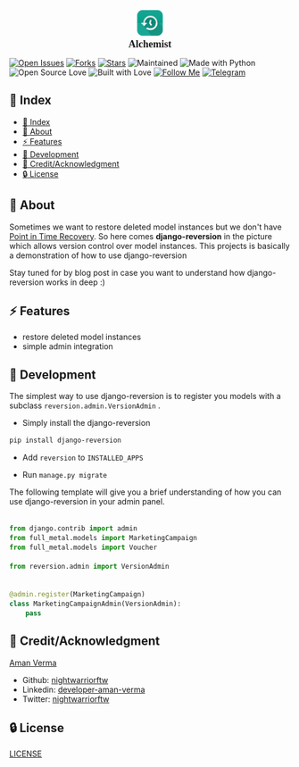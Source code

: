 <p align="center">
    <img src="./public/logo.png" width="50px" height="50px"><br>
    <span style="font-family: cascadia-code; font-size: 18px;font-weight: bold;">Alchemist</span>
</p>

[![Open Issues](https://img.shields.io/github/issues/nightwarriorftw/alchemist?style=for-the-badge&logo=github)](https://github.com/nightwarriorftw/alchemist/issues) [![Forks](https://img.shields.io/github/forks/nightwarriorftw/alchemist?style=for-the-badge&logo=github)](https://github.com/nightwarriorftw/alchemist/network/members) [![Stars](https://img.shields.io/github/stars/nightwarriorftw/alchemist?style=for-the-badge&logo=reverbnation)](https://github.com/nightwarriorftw/alchemist/stargazers) ![Maintained](https://img.shields.io/maintenance/yes/2021?style=for-the-badge&logo=github) ![Made with Python](https://img.shields.io/badge/Made%20with-Python-blueviolet?style=for-the-badge&logo=python) ![Open Source Love](https://img.shields.io/badge/Open%20Source-%E2%99%A5-red?style=for-the-badge&logo=open-source-initiative) ![Built with Love](https://img.shields.io/badge/Built%20With-%E2%99%A5-critical?style=for-the-badge&logo=ko-fi) [![Follow Me](https://img.shields.io/twitter/follow/nightwarriorftw?color=blue&label=Follow%20%40nightwarriorftw&logo=twitter&style=for-the-badge)](https://twitter.com/intent/follow?screen_name=nightwarriorftw) [![Telegram](https://img.shields.io/badge/Telegram-Chat-informational?style=for-the-badge&logo=telegram)](https://telegram.me/nightwarriorftw)

## :ledger: Index

- [:ledger: Index](#ledger-index)
- [:beginner: About](#beginner-about)
- [:zap: Features](#zap-features)
- [:wrench: Development](#wrench-development)
- [:star2: Credit/Acknowledgment](#star2-creditacknowledgment)
- [:lock: License](#lock-license)

## :beginner: About

Sometimes we want to restore deleted model instances but we don't have [Point in Time Recovery](https://docs.aws.amazon.com/amazondynamodb/latest/developerguide/PointInTimeRecovery_Howitworks.html). So here comes **django-reversion** in the picture which allows version control over model instances. This projects is basically a demonstration of how to use django-reversion


Stay tuned for by blog post in case you want to understand how django-reversion works in deep :)

## :zap: Features

- restore deleted model instances
- simple admin integration

## :wrench: Development

The simplest way to use django-reversion is to register you models with a subclass `reversion.admin.VersionAdmin` .

- Simply install the django-reversion

```bash
pip install django-reversion
```

- Add `reversion` to `INSTALLED_APPS`

- Run `manage.py migrate`

The following template will give you a brief understanding of how you can use django-reversion in your admin panel.

```python

from django.contrib import admin
from full_metal.models import MarketingCampaign
from full_metal.models import Voucher

from reversion.admin import VersionAdmin


@admin.register(MarketingCampaign)
class MarketingCampaignAdmin(VersionAdmin):
    pass

```

## :star2: Credit/Acknowledgment

[Aman Verma](https://nightwarriorftw.netlify.app)

- Github: [nightwarriorftw](https://github.com/nightwarriorftw)
- Linkedin: [developer-aman-verma](https://linkedin.com/in/developer-aman-verma)
- Twitter: [nightwarriorftw](https://twitter.com/nightwarriorftw)

## :lock: License

[LICENSE](/LICENSE)
